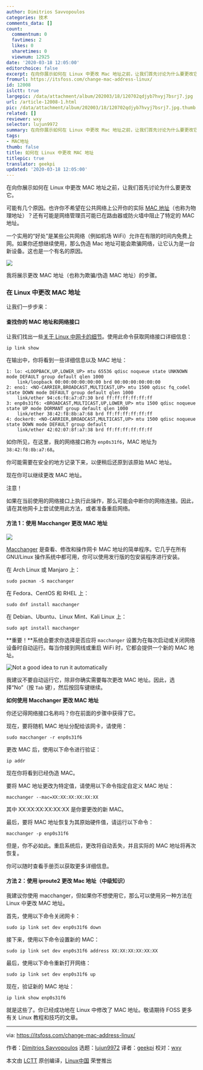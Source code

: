 ```yaml
---
author: Dimitrios Savvopoulos
categories: 技术
comments_data: []
count:
  commentnum: 0
  favtimes: 2
  likes: 0
  sharetimes: 0
  viewnum: 12925
date: '2020-03-18 12:05:00'
editorchoice: false
excerpt: 在向你展示如何在 Linux 中更改 Mac 地址之前，让我们首先讨论为什么要更改它。
fromurl: https://itsfoss.com/change-mac-address-linux/
id: 12008
islctt: true
largepic: /data/attachment/album/202003/18/120702qdjyb7hvyj7bsrj7.jpg
url: /article-12008-1.html
pic: /data/attachment/album/202003/18/120702qdjyb7hvyj7bsrj7.jpg.thumb.jpg
related: []
reviewer: wxy
selector: lujun9972
summary: 在向你展示如何在 Linux 中更改 Mac 地址之前，让我们首先讨论为什么要更改它。
tags:
- MAC地址
thumb: false
title: 如何在 Linux 中更改 MAC 地址
titlepic: true
translator: geekpi
updated: '2020-03-18 12:05:00'
---
```


在向你展示如何在 Linux 中更改 MAC 地址之前，让我们首先讨论为什么要更改它。


可能有几个原因。也许你不希望在公共网络上公开你的实际 [MAC 地址](https://en.wikipedia.org/wiki/MAC_address)（也称为物理地址）？还有可能是网络管理员可能已在路由器或防火墙中阻止了特定的 MAC 地址。


一个实用的“好处”是某些公共网络（例如机场 WiFi）允许在有限的时间内免费上网。如果你还想继续使用，那么伪造 Mac 地址可能会欺骗网络，让它认为是一台新设备。这也是一个有名的原因。


![](/data/attachment/album/202003/18/120702qdjyb7hvyj7bsrj7.jpg)


我将展示更改 MAC 地址（也称为欺骗/伪造 MAC 地址）的步骤。


### 在 Linux 中更改 MAC 地址


让我们一步步来：


#### 查找你的 MAC 地址和网络接口


让我们找出一些[关于 Linux 中网卡的细节](https://itsfoss.com/find-network-adapter-ubuntu-linux/)。使用此命令获取网络接口详细信息：



```
ip link show
```

在输出中，你将看到一些详细信息以及 MAC 地址：



```
1: lo: <LOOPBACK,UP,LOWER_UP> mtu 65536 qdisc noqueue state UNKNOWN mode DEFAULT group default qlen 1000
    link/loopback 00:00:00:00:00:00 brd 00:00:00:00:00:00
2: eno1: <NO-CARRIER,BROADCAST,MULTICAST,UP> mtu 1500 qdisc fq_codel state DOWN mode DEFAULT group default qlen 1000
    link/ether 94:c6:f8:a7:d7:30 brd ff:ff:ff:ff:ff:ff
3: enp0s31f6: <BROADCAST,MULTICAST,UP,LOWER_UP> mtu 1500 qdisc noqueue state UP mode DORMANT group default qlen 1000
    link/ether 38:42:f8:8b:a7:68 brd ff:ff:ff:ff:ff:ff
4: docker0: <NO-CARRIER,BROADCAST,MULTICAST,UP> mtu 1500 qdisc noqueue state DOWN mode DEFAULT group default
    link/ether 42:02:07:8f:a7:38 brd ff:ff:ff:ff:ff:ff
```

如你所见，在这里，我的网络接口称为 `enp0s31f6`，MAC 地址为 `38:42:f8:8b:a7:68`。


你可能需要在安全的地方记录下来，以便稍后还原到该原始 MAC 地址。


现在你可以继续更改 MAC 地址。


注意！


如果在当前使用的网络接口上执行此操作，那么可能会中断你的网络连接。因此，请在其他网卡上尝试使用此方法，或者准备重启网络。


#### 方法 1：使用 Macchanger 更改 MAC 地址


![](/data/attachment/album/202003/18/120521ebk9jzk6jks5tf5y.jpg)


[Macchanger](https://github.com/alobbs/macchanger) 是查看、修改和操作网卡 MAC 地址的简单程序。它几乎在所有 GNU/Linux 操作系统中都可用，你可以使用发行版的包安装程序进行安装。


在 Arch Linux 或 Manjaro 上：



```
sudo pacman -S macchanger
```

在 Fedora、CentOS 和 RHEL 上：



```
sudo dnf install macchanger
```

在 Debian、Ubuntu、Linux Mint、Kali Linux 上：



```
sudo apt install macchanger
```

**重要！**系统会要求你选择是否应将 `macchanger` 设置为在每次启动或关闭网络设备时自动运行。每当你接到网线或重启 WiFi 时，它都会提供一个新的 MAC 地址。


![Not a good idea to run it automatically](/data/attachment/album/202003/18/120522wxnm1kn1mybdw5n1.jpg)


我建议不要自动运行它，除非你确实需要每次更改 MAC 地址。因此，选择“No”（按 `Tab` 键），然后按回车键继续。


**如何使用 Macchanger 更改 MAC 地址**


你还记得网络接口名称吗？你在前面的步骤中获得了它。


现在，要将随机 MAC 地址分配给该网卡，请使用：



```
sudo macchanger -r enp0s31f6
```

更改 MAC 后，使用以下命令进行验证：



```
ip addr
```

现在你将看到已经伪造 MAC。


要将 MAC 地址更改为特定值，请使用以下命令指定自定义 MAC 地址：



```
macchanger --mac=XX:XX:XX:XX:XX:XX
```

其中 XX:XX:XX:XX:XX:XX 是你要更改的新 MAC。


最后，要将 MAC 地址恢复为其原始硬件值，请运行以下命令：



```
macchanger -p enp0s31f6
```

但是，你不必如此。重启系统后，更改将自动丢失，并且实际的 MAC 地址将再次恢复。


你可以随时查看手册页以获取更多详细信息。


#### 方法 2：使用 iproute2 更改 Mac 地址（中级知识）


我建议你使用 macchanger，但如果你不想使用它，那么可以使用另一种方法在 Linux 中更改 MAC 地址。


首先，使用以下命令关闭网卡：



```
sudo ip link set dev enp0s31f6 down
```

接下来，使用以下命令设置新的 MAC：



```
sudo ip link set dev enp0s31f6 address XX:XX:XX:XX:XX:XX
```

最后，使用以下命令重新打开网络：



```
sudo ip link set dev enp0s31f6 up
```

现在，验证新的 MAC 地址：



```
ip link show enp0s31f6
```

就是这些了。你已经成功地在 Linux 中修改了 MAC 地址。敬请期待 FOSS 更多有关 Linux 教程和技巧的文章。




---


via: <https://itsfoss.com/change-mac-address-linux/>


作者：[Dimitrios Savvopoulos](https://itsfoss.com/author/itsfoss/) 选题：[lujun9972](https://github.com/lujun9972) 译者：[geekpi](https://github.com/geekpi) 校对：[wxy](https://github.com/wxy)


本文由 [LCTT](https://github.com/LCTT/TranslateProject) 原创编译，[Linux中国](https://linux.cn/) 荣誉推出